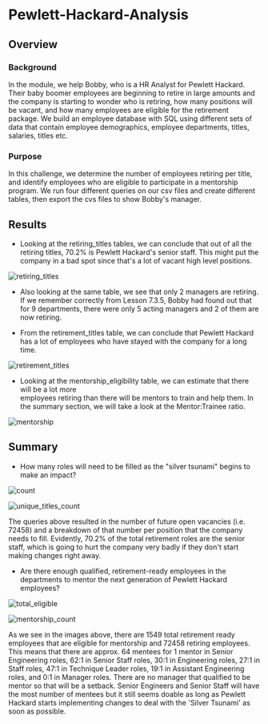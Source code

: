 # Pewlett-Hackard-Analysis
## Overview
### Background
In the module, we help Bobby, who is a HR Analyst for Pewlett Hackard. Their baby boomer employees are beginning to retire in large amounts and the company is starting to wonder who is retiring, how many positions will be vacant, and how many employees are eligible for the retirement package. We build an employee database with SQL using different sets of data that contain employee demographics, employee departments, titles, salaries, titles etc. 
### Purpose
In this challenge, we determine the number of employees retiring per title, and identify employees who are eligible to participate in a mentorship program. We run four different queries on our csv files and create different tables, then export the cvs files to show Bobby's manager.

## Results
* Looking at the retiring_titles tables, we can conclude that out of all the retiring titles, 70.2% is Pewlett Hackard's senior staff. This might put the company in a bad spot since that's a lot of vacant high level positions.

 ![retiring_titles](https://user-images.githubusercontent.com/107225715/181812234-2b45d074-05a5-4a96-a40d-1bc6f1b8fe68.png)

* Also looking at the same table, we see that only 2 managers are retiring. If we remember correctly from Lesson 7.3.5, Bobby had found out that for 9 departments, there were only 5 acting managers and 2 of them are now retiring.  
 
* From the retirement_titles table, we can conclude that Pewlett Hackard has a lot of employees who have stayed with the company for a long time.

![retirement_titles](https://user-images.githubusercontent.com/107225715/181814813-30ef004d-a2bb-466e-b06a-a1adba3d7d52.png)

* Looking at the mentorship_eligibility table, we can estimate that there will be a lot more  
employees retiring than there will be mentors to train and help them. In the 
summary section, we will take a look at the Mentor:Trainee ratio.

![mentorship](https://user-images.githubusercontent.com/107225715/181831713-c8b8b9d1-5f80-4218-99e6-284a0123d6ca.png)

## Summary

* How many roles will need to be filled as the "silver tsunami" begins to make an impact?

![count](https://user-images.githubusercontent.com/107225715/181832516-ebb58b47-40f2-4e6c-a0dd-57168001ed21.png)


![unique_titles_count](https://user-images.githubusercontent.com/107225715/181832541-c331dad1-bfaf-4b93-b6aa-2952ef2c6388.png)


The queries above resulted in the number of future open vacancies (i.e. 72458) and a breakdown of that number per position that the company needs to fill. Evidently, 70.2% of the total retirement roles are the senior staff, which is going to hurt the company very badly if they don't start making changes right away. 


* Are there enough qualified, retirement-ready employees in the departments to mentor the next generation of Pewlett Hackard employees?

![total_eligible](https://user-images.githubusercontent.com/107225715/181834101-f17aad61-c451-46bb-a1a0-a0014c84bae4.png)


![mentorship_count](https://user-images.githubusercontent.com/107225715/181834200-aac64dad-5526-4ed0-b9f0-805871d6b3ed.png)

As we see in the images above, there are 1549 total retirement ready employees that are eligible for mentorship and 72458 retiring employees. This means that there are approx. 64 mentees for 1 mentor in Senior Engineering roles, 62:1 in Senior Staff roles, 30:1 in Engineering roles, 27:1 in Staff roles, 47:1 in Technique Leader roles, 19:1 in Assistant Engineering roles, and 0:1 in Manager roles. There are no manager that qualified to be mentor so that will be a setback. Senior Engineers and Senior Staff will have the most number of mentees but it still seems doable as long as Pewlett Hackard starts implementing changes to deal with the 'Silver Tsunami' as soon as possible.
